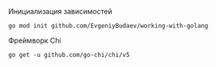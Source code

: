 Инициализация зависимостей
```
go mod init github.com/EvgeniyBudaev/working-with-golang
```

Фреймворк Chi
```
go get -u github.com/go-chi/chi/v5
```